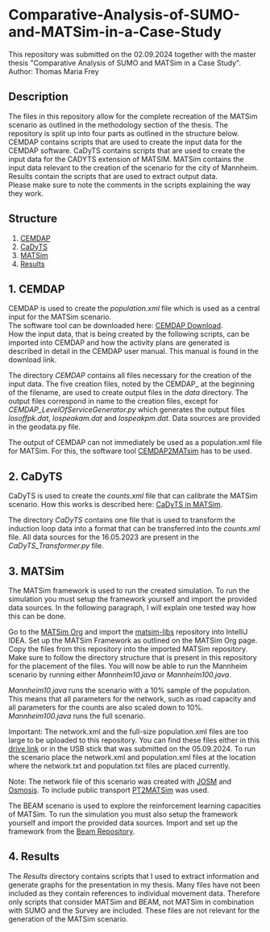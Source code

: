# Comparative-Analysis-of-SUMO-and-MATSim-in-a-Case-Study
This repository was submitted on the 02.09.2024 together with the master thesis "Comparative Analysis of SUMO and MATSim in a Case Study".  
Author: Thomas Maria Frey

## Description
The files in this repository allow for the complete recreation of the MATSim scenario as outlined in the methodology section of the thesis.
The repository is split up into four parts as outlined in the structure below.
CEMDAP contains scripts that are used to create the input data for the CEMDAP software.
CaDyTS contains scripts that are used to create the input data for the CADYTS extension of MATSIM.
MATSim contains the input data relevant to the creation of the scenario for the city of Mannheim.
Results contain the scripts that are used to extract output data.  
Please make sure to note the comments in the scripts explaining the way they work.

## Structure
1. [CEMDAP](#1-cemdap)
2. [CaDyTS](#2-cadyts)
3. [MATSim](#3-matsim)
4. [Results](#4-results)

## 1. CEMDAP  
CEMDAP is used to create the *population.xml* file which is used as a central input for the MATSim scenario.  
The software tool can be downloaded here: [CEMDAP Download](https://www.caee.utexas.edu/prof/bhat/cemdap.htm).  
How the input data, that is being created by the following scripts, can be imported into CEMDAP and how the activity plans are generated is described in detail in the CEMDAP user manual. This manual is found in the download link.  

The directory *CEMDAP* contains all files necessary for the creation of the input data. The five creation files, noted by the CEMDAP_ at the beginning of the filename, are used to create output files in the *data* directory. The output files correspond in name to the creation files, except for *CEMDAP_LevelOfServiceGenerator.py* which generates the output files *losoffpk.dat*, *lospeakam.dat* and *lospeakpm.dat*. Data sources are provided in the geodata.py file. 

The output of CEMDAP can not immediately be used as a population.xml file for MATSim.
For this, the software tool [CEMDAP2MATsim](https://github.com/fzenoni/matsim/tree/f4958b063b76ddef2f2fc4b5fa68e1ed8346bf84/playgrounds/dziemke/src/main/java/playground/dziemke/cemdapMatsimCadyts/cemdap2matsim) has to be used.

## 2. CaDyTS  
CaDyTS is used to create the *counts.xml* file that can calibrate the MATSim scenario.
How this works is described here: [CaDyTS in MATSim](https://github.com/matsim-org/matsim-libs/blob/master/contribs/cadytsIntegration/README.md).

The directory *CaDyTS* contains one file that is used to transform the induction loop data into a format that can be transferred into the _counts.xml_ file.
All data sources for the 16.05.2023 are present in the _CaDyTS_Transformer.py_ file.

## 3. MATSim  
The MATSim framework is used to run the created simulation.
To run the simulation you must setup the framework yourself and import the provided data sources.
In the following paragraph, I will explain one tested way how this can be done.

Go to the [MATSim Org](https://github.com/matsim-org) and import the [matsim-libs](https://github.com/matsim-org/matsim-libs) repository into IntelliJ IDEA.
Set up the MATSim Framework as outlined on the MATSim Org page.
Copy the files from this repository into the imported MATSim repository. 
Make sure to follow the directory structure that is present in this repository for the placement of the files.
You will now be able to run the Mannheim scenario by running either _Mannheim10.java_ or _Mannheim100.java_.

_Mannheim10.java_ runs the scenario with a 10% sample of the population. This means that all parameters for the network, such as road capacity and all parameters for the counts are also scaled down to 10%.
_Mannheim100.java_ runs the full scenario.

Important: The network.xml and the full-size population.xml files are too large to be uploaded to this repository. 
You can find these files either in this [drive link](https://drive.google.com/drive/folders/1TnH8Uwsgix9OJhB_5pLKDX3D8Q1G59kZ?usp=sharing) or in the USB stick that was submitted on the 05.09.2024. 
To run the scenario place the network.xml and population.xml files at the location where the network.txt and population.txt files are placed currently.

Note: The network file of this scenario was created with [JOSM](https://josm.openstreetmap.de/) and [Osmosis](https://wiki.openstreetmap.org/wiki/Osmosis#Downloading). 
To include public transport [PT2MATSim](https://github.com/matsim-org/pt2matsim/tree/master) was used.

The BEAM scenario is used to explore the reinforcement learning capacities of MATSim.
To run the simulation you must also setup the framework yourself and import the provided data sources.
Import and set up the framework from the [Beam Repository](https://github.com/LBNL-UCB-STI/beam).


## 4. Results  
The _Results_ directory contains scripts that I used to extract information and generate graphs for the presentation in my thesis. 
Many files have not been included as they contain references to individual movement data. 
Therefore only scripts that consider MATSim and BEAM, not MATSim in combination with SUMO and the Survey are included.
These files are not relevant for the generation of the MATSim scenario.


